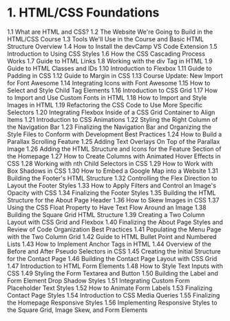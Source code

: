 # 1. HTML/CSS Foundations

1.1 What are HTML and CSS?
1.2 The Website We're Going to Build in the HTML/CSS Course
1.3 Tools We'll Use in the Course and Basic HTML Structure Overview
1.4 How to Install the devCamp VS Code Extension
1.5 Introduction to Using CSS Styles
1.6 How the CSS Cascading Process Works
1.7 Guide to HTML Links
1.8 Working with the div Tag in HTML
1.9 Guide to HTML Classes and IDs
1.10 Introduction to Flexbox
1.11 Guide to Padding in CSS
1.12 Guide to Margin in CSS
1.13 Course Update: New Import for Font Awesome
1.14 Integrating Icons with Font Awesome
1.15 How to Select and Style Child Tag Elements
1.16 Introduction to CSS Grid
1.17 How to Import and Use Custom Fonts in HTML
1.18 How to Import and Style Images in HTML
1.19 Refactoring the CSS Code to Use More Specific Selectors
1.20 Integrating Flexbox Inside of a CSS Grid Container to Align Items
1.21 Introduction to CSS Animations
1.22 Styling the Right Column of the Navigation Bar
1.23 Finalizing the Navigation Bar and Organizing the Style Files to Conform with Development Best Practices
1.24 How to Build a Parallax Scrolling Feature
1.25 Adding Text Overlays On Top of the Parallax Image
1.26 Adding the HTML Structure and Icons for the Feature Section of the Homepage
1.27 How to Create Columns with Animated Hover Effects in CSS
1.28 Working with nth Child Selectors in CSS
1.29 How to Work with Box Shadows in CSS
1.30 How to Embed a Google Map into a Website
1.31 Building the Footer's HTML Structure
1.32 Controlling the Flex Direction to Layout the Footer Styles
1.33 How to Apply Filters and Control an Image's Opacity with CSS
1.34 Finalizing the Footer Styles
1.35 Building the HTML Structure for the About Page Header
1.36 How to Skew Images in CSS
1.37 Using the CSS Float Property to Have Text Flow Around an Image
1.38 Building the Square Grid HTML Structure
1.39 Creating a Two Column Layout with CSS Grid and Flexbox
1.40 Finalizing the About Page Styles and Review of Code Organization Best Practices
1.41 Populating the Menu Page with the Two Column Grid
1.42 Guide to HTML Bullet Point and Numbered Lists
1.43 How to Implement Anchor Tags in HTML
1.44 Overview of the Before and After Pseudo Selectors in CSS
1.45 Creating the Initial Structure for the Contact Page
1.46 Building the Contact Page Layout with CSS Grid
1.47 Introduction to HTML Form Elements
1.48 How to Style Text Inputs with CSS
1.49 Styling the Form Textarea and Button
1.50 Building the Label and Form Element Drop Shadow Styles
1.51 Integrating Custom Form Placeholder Text Styles
1.52 How to Animate Form Labels
1.53 Finalizing Contact Page Styles
1.54 Introduction to CSS Media Queries
1.55 Finalizing the Homepage Responsive Styles
1.56 Implementing Responsive Styles to the Square Grid, Image Skew, and Form Elements
